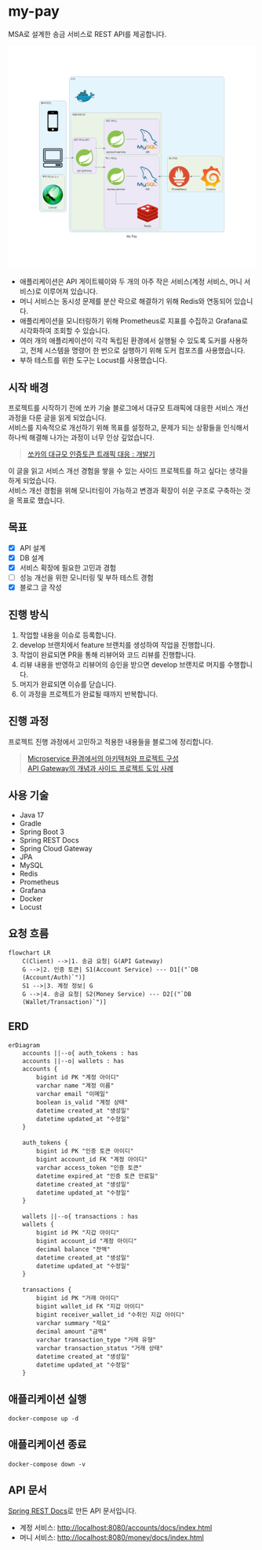 # my-pay
MSA로 설계한 송금 서비스로 REST API를 제공합니다.

![전체 시스템 구성](diagrams/my_pay.png)
- 애플리케이션은 API 게이트웨이와 두 개의 아주 작은 서비스(계정 서비스, 머니 서비스)로 이루어져 있습니다.
- 머니 서비스는 동시성 문제를 분산 락으로 해결하기 위해 Redis와 연동되어 있습니다.
- 애플리케이션을 모니터링하기 위해 Prometheus로 지표를 수집하고 Grafana로 시각화하여 조회할 수 있습니다.
- 여러 개의 애플리케이션이 각각 독립된 환경에서 실행될 수 있도록 도커를 사용하고, 전체 시스템을 명령어 한 번으로 실행하기 위해 도커 컴포즈를 사용했습니다.
- 부하 테스트를 위한 도구는 Locust를 사용했습니다.

## 시작 배경
프로젝트를 시작하기 전에 쏘카 기술 블로그에서 대규모 트래픽에 대응한 서비스 개선 과정을 다룬 글을 읽게 되었습니다.  
서비스를 지속적으로 개선하기 위해 목표를 설정하고, 문제가 되는 상황들을 인식해서 하나씩 해결해 나가는 과정이 너무 인상 깊었습니다.

> [쏘카의 대규모 인증토큰 트래픽 대응 : 개발기](https://tech.socarcorp.kr/dev/2023/06/27/handling-authentication-token-traffic-01.html)

이 글을 읽고 서비스 개선 경험을 쌓을 수 있는 사이드 프로젝트를 하고 싶다는 생각을 하게 되었습니다.  
서비스 개선 경험을 위해 모니터링이 가능하고 변경과 확장이 쉬운 구조로 구축하는 것을 목표로 했습니다.

## 목표
- [X] API 설계
- [X] DB 설계
- [X] 서비스 확장에 필요한 고민과 경험
- [ ] 성능 개선을 위한 모니터링 및 부하 테스트 경험
- [X] 블로그 글 작성

## 진행 방식
1. 작업할 내용을 이슈로 등록합니다.
2. develop 브랜치에서 feature 브랜치를 생성하여 작업을 진행합니다.
3. 작업이 완료되면 PR을 통해 리뷰어와 코드 리뷰를 진행합니다.
4. 리뷰 내용을 반영하고 리뷰어의 승인을 받으면 develop 브랜치로 머지를 수행합니다.
5. 머지가 완료되면 이슈를 닫습니다.
6. 이 과정을 프로젝트가 완료될 때까지 반복합니다.

## 진행 과정
프로젝트 진행 과정에서 고민하고 적용한 내용들을 블로그에 정리합니다.

> [Microservice 환경에서의 아키텍처와 프로젝트 구성](https://ieunji2.tistory.com/4)  
[API Gateway의 개념과 사이드 프로젝트 도입 사례](https://ieunji2.tistory.com/5)

## 사용 기술
- Java 17
- Gradle
- Spring Boot 3
- Spring REST Docs
- Spring Cloud Gateway
- JPA
- MySQL
- Redis
- Prometheus
- Grafana
- Docker
- Locust

## 요청 흐름
```mermaid
flowchart LR
    C(Client) -->|1. 송금 요청| G(API Gateway)
    G -->|2. 인증 토큰| S1(Account Service) --- D1[("`DB
    (Account/Auth)`")]
    S1 -->|3. 계정 정보| G
    G -->|4. 송금 요청| S2(Money Service) --- D2[("`DB
    (Wallet/Transaction)`")]
```

## ERD
```mermaid
erDiagram
    accounts ||--o{ auth_tokens : has
    accounts ||--o| wallets : has
    accounts {
        bigint id PK "계정 아이디"
        varchar name "계정 이름"
        varchar email "이메일"
        boolean is_valid "계정 상태"
        datetime created_at "생성일"
        datetime updated_at "수정일"
    }

    auth_tokens {
        bigint id PK "인증 토큰 아이디"
        bigint account_id FK "계정 아이디"
        varchar access_token "인증 토큰"
        datetime expired_at "인증 토큰 만료일"
        datetime created_at "생성일"
        datetime updated_at "수정일"
    }

    wallets ||--o{ transactions : has
    wallets {
        bigint id PK "지갑 아이디"
        bigint account_id "계정 아이디"
        decimal balance "잔액"
        datetime created_at "생성일"
        datetime updated_at "수정일"
    }

    transactions {
        bigint id PK "거래 아이디"
        bigint wallet_id FK "지갑 아이디"
        bigint receiver_wallet_id "수취인 지갑 아이디"
        varchar summary "적요"
        decimal amount "금액"
        varchar transaction_type "거래 유형"
        varchar transaction_status "거래 상태"
        datetime created_at "생성일"
        datetime updated_at "수정일"
    }
```

## 애플리케이션 실행
```
docker-compose up -d
```

## 애플리케이션 종료
```
docker-compose down -v
```

## API 문서
[Spring REST Docs](https://spring.io/projects/spring-restdocs)로 만든 API 문서입니다.

- 계정 서비스: [http://localhost:8080/accounts/docs/index.html](http://localhost:8080/accounts/docs/index.html)
- 머니 서비스: [http://localhost:8080/money/docs/index.html](http://localhost:8080/money/docs/index.html)
